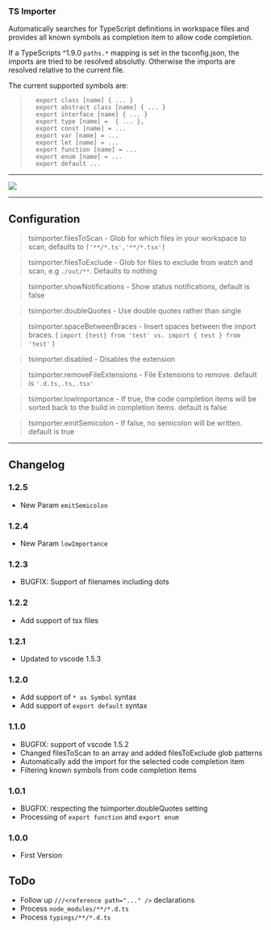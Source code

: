 ### TS Importer

Automatically searches for TypeScript definitions in workspace files and provides all known symbols as completion item to allow code completion.

If a TypeScripts ^1.9.0 `paths.*` mapping is set in the tsconfig.json, the imports are tried to be resolved absolutly. 
Otherwise the imports are resolved relative to the current file.  

The current supported symbols are:

>       export class [name] { ... }
>       export abstract class [name] { ... }
>       export interface [name] { ... }
>       export type [name] =  { ... },
>       export const [name] = ...
>       export var [name] = ...
>       export let [name] = ...
>       export function [name] = ...
>       export enum [name] = ...
>       export default ...

----

<img src="http://g.recordit.co/QHByAo9Km7.gif">

----

## Configuration

> tsimporter.filesToScan - Glob for which files in your workspace to scan, defaults to `['**/*.ts','**/*.tsx']`

> tsimporter.filesToExclude - Glob for files to exclude from watch and scan, e.g `./out/**`. Defaults to nothing

> tsimporter.showNotifications - Show status notifications, default is false

> tsimporter.doubleQuotes - Use double quotes rather than single

> tsimporter.spaceBetweenBraces - Insert spaces between the import braces. ( `import {test} from 'test' vs. import { test } from 'test'` )

> tsimporter.disabled - Disables the extension

> tsimporter.removeFileExtensions - File Extensions to remove. default is `'.d.ts,.ts,.tsx'`

> tsimporter.lowImportance - If true, the code completion items will be sorted back to the build in completion items. default is false

> tsimporter.emitSemicolon - If false, no semicolon will be written. default is true

----


## Changelog

### 1.2.5
- New Param `emitSemicolon`

### 1.2.4
- New Param `lowImportance`

### 1.2.3
- BUGFIX: Support of filenames including dots

### 1.2.2
- Add support of tsx files

### 1.2.1
- Updated to vscode 1.5.3

### 1.2.0
- Add support of `* as Symbol` syntax
- Add support of `export default` syntax

### 1.1.0
- BUGFIX: support of vscode 1.5.2
- Changed filesToScan to an array and added filesToExclude glob patterns
- Automatically add the import for the selected code completion item
- Filtering known symbols from code completion items 

### 1.0.1
- BUGFIX: respecting the tsimporter.doubleQuotes setting
- Processing of `export function` and `export enum`

### 1.0.0
- First Version


## ToDo
- Follow up `///<reference path="..." />` declarations
- Process `node_modules/**/*.d.ts`
- Process `typings/**/*.d.ts`


